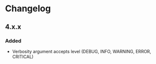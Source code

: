 # Changelog

## 4.x.x

### Added

- Verbosity argument accepts level (DEBUG, INFO, WARNING, ERROR, CRITICAL)
